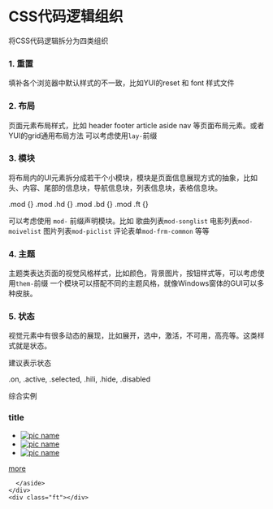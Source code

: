 # CSS代码逻辑组织
将CSS代码逻辑拆分为四类组织

### 1. 重置
填补各个浏览器中默认样式的不一致，比如YUI的reset 和 font 样式文件

### 2. 布局
页面元素布局样式，比如 header footer  article aside nav 等页面布局元素。或者YUI的grid通用布局方法
可以考虑使用`lay-`前缀

### 3. 模块
将布局内的UI元素拆分成若干个小模块，模块是页面信息展现方式的抽象，比如头、内容、尾部的信息块，导航信息块，列表信息块，表格信息块。

  <div class="mod">
    <div class="hd"></div>
    <div class="bd"></div>
    <div class="ft"></div>
  </div>

  .mod {}
  .mod .hd {}
  .mod .bd {}
  .mod .ft {}

可以考虑使用 `mod-` 前缀声明模块。比如 歌曲列表`mod-songlist` 电影列表`mod-moivelist` 图片列表`mod-piclist` 评论表单`mod-frm-common` 等等

### 4. 主题
主题类表达页面的视觉风格样式，比如颜色，背景图片，按钮样式等，可以考虑使用`them-`前缀
一个模块可以搭配不同的主题风格，就像Windows窗体的GUI可以多种皮肤。

### 5. 状态
视觉元素中有很多动态的展现，比如展开，选中，激活，不可用，高亮等。这类样式就是状态。

建议表示状态
  
  .on, .active, .selected, .hili, .hide, .disabled

综合实例

  <div id="doc">
    <div class="hd">
      <!--header-->
    </div>
    <div class="bd lay-g1"><!--body layout style 1-->
      <article class="lay-i-1"><!--article layout article 1-->
        <div class="mod-pics them-1">
          <!--模块pics 风格1-->
          <div class="hd">
            <h3>title</h3>
          </div>
          <div class="bd">
            <ul class="list">
              <li><a href="#"><img src="/pic.jpg" alt="pic name"></a></li>
              <li><a href="#"><img src="/pic.jpg" alt="pic name"></a></li>
              <li><a href="#"><img src="/pic.jpg" alt="pic name"></a></li>
            </ul>
          </div>
          <div class="ft">
            <a href="#">more</a>
          </div>
        </div>
      </article>
      <aside class="lay-i-2">
        
      </aside>
    </div>
    <div class="ft"></div>
  </div>




